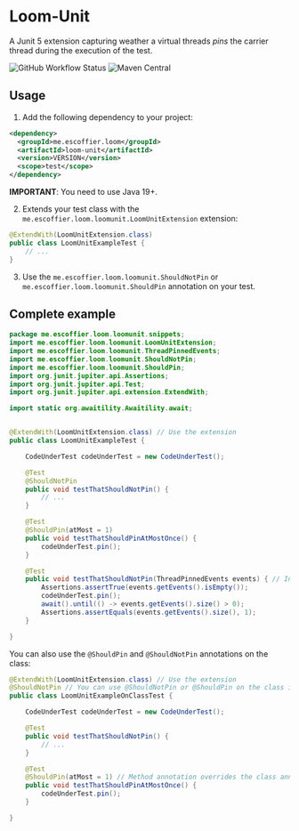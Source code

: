 # Loom-Unit

A Junit 5 extension capturing weather a virtual threads _pins_ the carrier thread during the execution of the test.


![GitHub Workflow Status](https://img.shields.io/github/workflow/status/cescoffier/loom-unit/Build?style=for-the-badge) ![Maven Central](https://img.shields.io/maven-central/v/me.escoffier.loom/loom-unit?style=for-the-badge)

## Usage

1. Add the following dependency to your project:

```xml
<dependency>    
  <groupId>me.escoffier.loom</groupId>
  <artifactId>loom-unit</artifactId>
  <version>VERSION</version>
  <scope>test</scope>  
</dependency>
```

**IMPORTANT**: You need to use Java 19+. 

2. Extends your test class with the `me.escoffier.loom.loomunit.LoomUnitExtension` extension:

```java
@ExtendWith(LoomUnitExtension.class) 
public class LoomUnitExampleTest {
    // ...
}
```

3. Use the `me.escoffier.loom.loomunit.ShouldNotPin` or `me.escoffier.loom.loomunit.ShouldPin` annotation on your test.

## Complete example

```java
package me.escoffier.loom.loomunit.snippets;
import me.escoffier.loom.loomunit.LoomUnitExtension;
import me.escoffier.loom.loomunit.ThreadPinnedEvents;
import me.escoffier.loom.loomunit.ShouldNotPin;
import me.escoffier.loom.loomunit.ShouldPin;
import org.junit.jupiter.api.Assertions;
import org.junit.jupiter.api.Test;
import org.junit.jupiter.api.extension.ExtendWith;

import static org.awaitility.Awaitility.await;


@ExtendWith(LoomUnitExtension.class) // Use the extension
public class LoomUnitExampleTest {

    CodeUnderTest codeUnderTest = new CodeUnderTest();

    @Test
    @ShouldNotPin
    public void testThatShouldNotPin() {
        // ...
    }

    @Test
    @ShouldPin(atMost = 1)
    public void testThatShouldPinAtMostOnce() {
        codeUnderTest.pin();
    }

    @Test
    public void testThatShouldNotPin(ThreadPinnedEvents events) { // Inject an object to check the pin events
        Assertions.assertTrue(events.getEvents().isEmpty());
        codeUnderTest.pin();
        await().until(() -> events.getEvents().size() > 0);
        Assertions.assertEquals(events.getEvents().size(), 1);
    }

}
```

You can also use the `@ShouldPin` and `@ShouldNotPin` annotations on the class:

```java
@ExtendWith(LoomUnitExtension.class) // Use the extension
@ShouldNotPin // You can use @ShouldNotPin or @ShouldPin on the class itself, it's applied to each method.
public class LoomUnitExampleOnClassTest {

	CodeUnderTest codeUnderTest = new CodeUnderTest();

	@Test
	public void testThatShouldNotPin() {
		// ...
	}

	@Test
	@ShouldPin(atMost = 1) // Method annotation overrides the class annotation
	public void testThatShouldPinAtMostOnce() {
		codeUnderTest.pin();
	}

}
```

